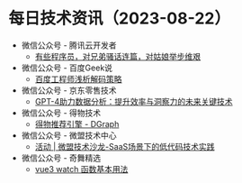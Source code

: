 # 每日技术资讯（2023-08-22）

- 微信公众号 - 腾讯云开发者
  - [有些程序员，对兄弟骚话连篇，对姑娘举步维艰](https://mp.weixin.qq.com/s?__biz=MzI2NDU4OTExOQ==&mid=2247656293&idx=1&sn=7086602c0936cd89508b0bb1b8169c48)
- 微信公众号 - 百度Geek说
  - [百度工程师浅析解码策略](https://mp.weixin.qq.com/s?__biz=Mzg5MjU0NTI5OQ==&mid=2247569408&idx=1&sn=1d2517bcfd863f92d7ad5bc641aaac93)
- 微信公众号 - 京东零售技术
  - [GPT-4助力数据分析：提升效率与洞察力的未来关键技术](https://mp.weixin.qq.com/s?__biz=MzUyMDAxMjQ3Ng==&mid=2247502296&idx=1&sn=b256c8e36e9cd2bc90616d0c2ea89795)
- 微信公众号 - 得物技术
  - [得物推荐引擎 - DGraph](https://mp.weixin.qq.com/s?__biz=MzkxNTE3ODU0NA==&mid=2247495438&idx=1&sn=663e5918d9e1fc85956b0f9d38ce8240)
- 微信公众号 - 微盟技术中心
  - [活动 | 微盟技术沙龙-SaaS场景下的低代码技术实践](https://mp.weixin.qq.com/s?__biz=MzU0NzE3MTMwNA==&mid=2247486344&idx=1&sn=0b22682d6354e3782a929b5ad0fbd2f6)
- 微信公众号 - 奇舞精选
  - [vue3 watch 函数基本用法](https://mp.weixin.qq.com/s?__biz=Mzg4MTYwMzY1Mw==&mid=2247508807&idx=1&sn=db85130e40e89ca3688a7a883d45bdbe)
